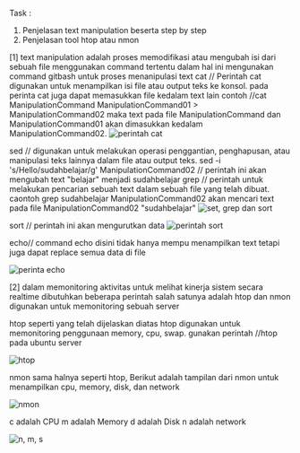 Task :
1. Penjelasan text manipulation beserta step by step
2. Penjelasan tool htop atau nmon



[1] text manipulation adalah proses memodifikasi atau mengubah isi dari sebuah file menggunakan command tertentu dalam hal ini mengunakan command gitbash untuk proses menanipulasi text
cat // Perintah cat digunakan untuk menampilkan isi file atau output teks ke konsol.
pada perinta cat juga dapat memasukkan file kedalam text lain contoh //cat ManipulationCommand ManipulationCommand01 > ManipulationCommand02 maka text pada file ManipulationCommand dan ManipulationCommand01 akan dimasukkan kedalam ManipulationCommand02.
![perintah cat](https://github.com/Hammmzl/devops17-dumbways-MuhammadIlham/assets/96168418/b73206e9-e7c4-459e-8f45-d6bf90c3f311)

sed // digunakan untuk melakukan operasi penggantian, penghapusan, atau manipulasi teks lainnya dalam file atau output teks.
sed -i 's/Hello/sudahbelajar/g' ManipulationCommand02 // perintah ini akan mengubah text "belajar" menjadi sudahbelajar
grep // perintah untuk melakukan pencarian sebuah text dalam sebuah file yang telah dibuat. caontoh grep sudahbelajar ManipulationCommand02
akan mencari text pada file ManipulationCommand02 "sudahbelajar"
![set, grep dan sort ](https://github.com/Hammmzl/devops17-dumbways-MuhammadIlham/assets/96168418/eafaec51-445c-42e9-842b-a4e5b0c368d8)

sort // perintah ini akan mengurutkan data
![perintah sort](https://github.com/Hammmzl/devops17-dumbways-MuhammadIlham/assets/96168418/1447126f-1a35-4370-b1f1-7b8dc22393c6)


echo// command echo disini tidak hanya mempu menampilkan text tetapi juga dapat replace semua data di file

![perinta echo](https://github.com/Hammmzl/devops17-dumbways-MuhammadIlham/assets/96168418/b41bbd7c-660b-4695-89af-22a694a7c353)

[2] dalam memonitoring  aktivitas untuk melihat kinerja sistem secara realtime dibutuhkan beberapa perintah salah satunya adalah htop dan nmon  digunakan untuk memonitoring sebuah server

htop seperti yang telah dijelaskan diatas htop digunakan untuk memonitoring  penggunaan memory, cpu, swap. gunakan perintah //htop pada ubuntu server


![htop](https://github.com/Hammmzl/devops17-dumbways-MuhammadIlham/assets/96168418/a5951312-1c14-4015-a430-74967acfe999)


nmon sama halnya seperti htop, Berikut adalah tampilan dari nmon untuk menampilkan cpu, memory, disk, dan network

![nmon](https://github.com/Hammmzl/devops17-dumbways-MuhammadIlham/assets/96168418/dd437b6b-0ca2-453a-8601-502d0fd0bab5)

c adalah CPU
m adalah Memory
d adalah Disk
n adalah network

![n, m, s ](https://github.com/Hammmzl/devops17-dumbways-MuhammadIlham/assets/96168418/4d6967c4-7377-489b-b7a8-2790b906c888)



